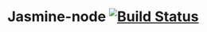 # Jasmine-node [![Build Status](https://travis-ci.org/alessandrodelima/testes.svg?branch=main)](https://travis-ci.org/alessandrodelima/testes)
